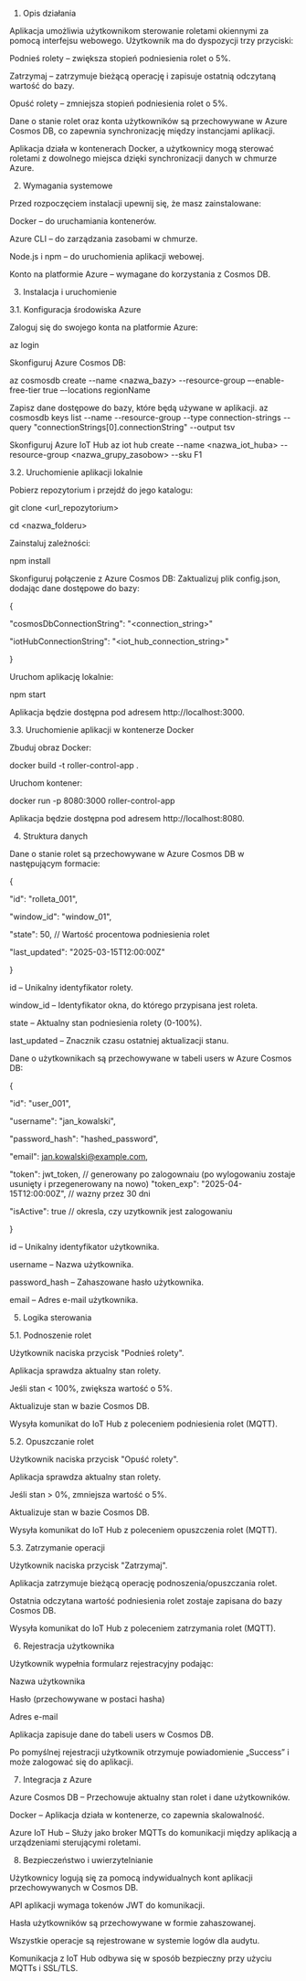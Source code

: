 1. Opis działania 

Aplikacja umożliwia użytkownikom sterowanie roletami okiennymi za pomocą interfejsu webowego. Użytkownik ma do dyspozycji trzy przyciski: 

Podnieś rolety – zwiększa stopień podniesienia rolet o 5%. 

Zatrzymaj – zatrzymuje bieżącą operację i zapisuje ostatnią odczytaną wartość do bazy. 

Opuść rolety – zmniejsza stopień podniesienia rolet o 5%. 

Dane o stanie rolet oraz konta użytkowników są przechowywane w Azure Cosmos DB, co zapewnia synchronizację między instancjami aplikacji. 

Aplikacja działa w kontenerach Docker, a użytkownicy mogą sterować roletami z dowolnego miejsca dzięki synchronizacji danych w chmurze Azure. 


2. Wymagania systemowe 

Przed rozpoczęciem instalacji upewnij się, że masz zainstalowane: 

Docker – do uruchamiania kontenerów. 

Azure CLI – do zarządzania zasobami w chmurze. 

Node.js i npm – do uruchomienia aplikacji webowej. 

Konto na platformie Azure – wymagane do korzystania z Cosmos DB. 


3. Instalacja i uruchomienie 

3.1. Konfiguracja środowiska Azure 

Zaloguj się do swojego konta na platformie Azure: 

az login 

Skonfiguruj Azure Cosmos DB: 

az cosmosdb create --name <nazwa_bazy> --resource-group <nazwa resource_grupy> –-enable-free-tier true –-locations regionName <nazwa regionu>   

Zapisz dane dostępowe do bazy, które będą używane w aplikacji. 
    az cosmosdb keys list --name <nazwa bazy> --resource-group <nazwa resource grupy> --type connection-strings --query "connectionStrings[0].connectionString" --output tsv 
  
Skonfiguruj Azure IoT Hub 
 az iot hub create --name <nazwa_iot_huba> --resource-group <nazwa_grupy_zasobow> --sku F1 

3.2. Uruchomienie aplikacji lokalnie 

Pobierz repozytorium i przejdź do jego katalogu: 

git clone <url_repozytorium> 

cd <nazwa_folderu> 

Zainstaluj zależności: 

npm install 

Skonfiguruj połączenie z Azure Cosmos DB: Zaktualizuj plik config.json, dodając dane dostępowe do bazy: 

{ 

  "cosmosDbConnectionString": "<connection_string>" 

  "iotHubConnectionString": "<iot_hub_connection_string>" 

} 

Uruchom aplikację lokalnie: 

npm start 

Aplikacja będzie dostępna pod adresem http://localhost:3000. 

3.3. Uruchomienie aplikacji w kontenerze Docker 

Zbuduj obraz Docker: 

docker build -t roller-control-app . 

Uruchom kontener: 

docker run -p 8080:3000 roller-control-app 

Aplikacja będzie dostępna pod adresem http://localhost:8080. 

 
4. Struktura danych 

Dane o stanie rolet są przechowywane w Azure Cosmos DB w następującym formacie: 

{ 

  "id": "rolleta_001", 

  "window_id": "window_01", 

  "state": 50, // Wartość procentowa podniesienia rolet 

  "last_updated": "2025-03-15T12:00:00Z" 

} 

id – Unikalny identyfikator rolety. 

window_id – Identyfikator okna, do którego przypisana jest roleta. 

state – Aktualny stan podniesienia rolety (0-100%). 

last_updated – Znacznik czasu ostatniej aktualizacji stanu. 

Dane o użytkownikach są przechowywane w tabeli users w Azure Cosmos DB: 

{ 

  "id": "user_001", 

  "username": "jan_kowalski", 

  "password_hash": "hashed_password", 

  "email": jan.kowalski@example.com, 

  "token": jwt_token, // generowany po zalogownaiu (po wylogowaniu   zostaje usunięty i przegenerowany na nowo) 
  "token_exp": "2025-04-15T12:00:00Z", // wazny przez 30 dni 

  "isActive": true // okresla, czy uzytkownik jest zalogowaniu 

} 

id – Unikalny identyfikator użytkownika. 

username – Nazwa użytkownika. 

password_hash – Zahaszowane hasło użytkownika. 

email – Adres e-mail użytkownika. 
 
5. Logika sterowania 

5.1. Podnoszenie rolet 

Użytkownik naciska przycisk "Podnieś rolety". 

Aplikacja sprawdza aktualny stan rolety. 

Jeśli stan < 100%, zwiększa wartość o 5%. 

Aktualizuje stan w bazie Cosmos DB. 

Wysyła komunikat do IoT Hub z poleceniem podniesienia rolet (MQTT). 

5.2. Opuszczanie rolet 

Użytkownik naciska przycisk "Opuść rolety". 

Aplikacja sprawdza aktualny stan rolety. 

Jeśli stan > 0%, zmniejsza wartość o 5%. 

Aktualizuje stan w bazie Cosmos DB. 

Wysyła komunikat do IoT Hub z poleceniem opuszczenia rolet (MQTT). 

5.3. Zatrzymanie operacji 

Użytkownik naciska przycisk "Zatrzymaj". 

Aplikacja zatrzymuje bieżącą operację podnoszenia/opuszczania rolet. 

Ostatnia odczytana wartość podniesienia rolet zostaje zapisana do bazy Cosmos DB. 

Wysyła komunikat do IoT Hub z poleceniem zatrzymania rolet (MQTT). 

6. Rejestracja użytkownika 

Użytkownik wypełnia formularz rejestracyjny podając:  

Nazwa użytkownika 

Hasło (przechowywane w postaci hasha) 

Adres e-mail 

Aplikacja zapisuje dane do tabeli users w Cosmos DB. 

Po pomyślnej rejestracji użytkownik otrzymuje powiadomienie „Success” i może zalogować się do aplikacji. 

7. Integracja z Azure 

Azure Cosmos DB – Przechowuje aktualny stan rolet i dane użytkowników. 

Docker – Aplikacja działa w kontenerze, co zapewnia skalowalność. 

Azure IoT Hub – Służy jako broker MQTTs do komunikacji między aplikacją a urządzeniami sterującymi roletami. 

 
8. Bezpieczeństwo i uwierzytelnianie 

Użytkownicy logują się za pomocą indywidualnych kont aplikacji przechowywanych w Cosmos DB. 

API aplikacji wymaga tokenów JWT do komunikacji. 

Hasła użytkowników są przechowywane w formie zahaszowanej. 

Wszystkie operacje są rejestrowane w systemie logów dla audytu. 

Komunikacja z IoT Hub odbywa się w sposób bezpieczny przy użyciu MQTTs i SSL/TLS. 
